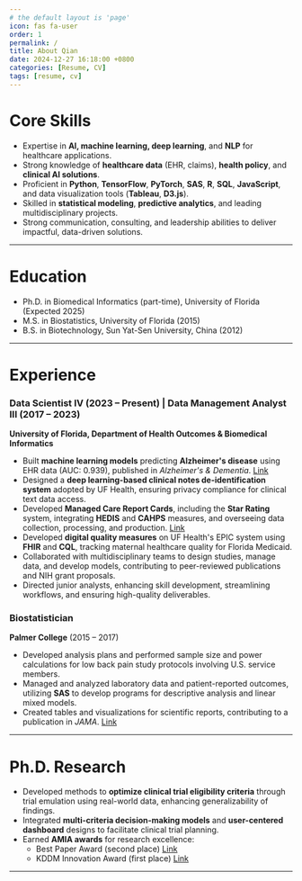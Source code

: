 ```yaml
---
# the default layout is 'page'
icon: fas fa-user
order: 1
permalink: /
title: About Qian
date: 2024-12-27 16:18:00 +0800
categories: [Resume, CV]
tags: [resume, cv]
---
```


# Core Skills

- Expertise in **AI, machine learning, deep learning**, and **NLP** for healthcare applications.  
- Strong knowledge of **healthcare data** (EHR, claims), **health policy**, and **clinical AI solutions**.  
- Proficient in **Python**, **TensorFlow**, **PyTorch**, **SAS**, **R**, **SQL**, **JavaScript**, and data visualization tools (**Tableau**, **D3.js**).  
- Skilled in **statistical modeling**, **predictive analytics**, and leading multidisciplinary projects.  
- Strong communication, consulting, and leadership abilities to deliver impactful, data-driven solutions.  


---

# Education
- Ph.D. in Biomedical Informatics (part-time), University of Florida (Expected 2025)
- M.S. in Biostatistics, University of Florida (2015)
- B.S. in Biotechnology, Sun Yat-Sen University, China (2012)

---

# Experience

### Data Scientist IV (2023 – Present) | Data Management Analyst III (2017 – 2023)  
**University of Florida, Department of Health Outcomes & Biomedical Informatics**
- Built **machine learning models** predicting **Alzheimer's disease** using EHR data (AUC: 0.939), published in *Alzheimer's & Dementia*. [Link](https://doi.org/10.1002/alz.12967)  
- Designed a **deep learning-based clinical notes de-identification system** adopted by UF Health, ensuring privacy compliance for clinical text data access.  
- Developed **Managed Care Report Cards**, including the **Star Rating** system, integrating **HEDIS** and **CAHPS** measures, and overseeing data collection, processing, and production. [Link](https://www.hhs.texas.gov/services/health/medicaid-chip/medicaid-chip-members/managed-care-report-cards)  
- Developed **digital quality measures** on UF Health's EPIC system using **FHIR** and **CQL**, tracking maternal healthcare quality for Florida Medicaid.  
- Collaborated with multidisciplinary teams to design studies, manage data, and develop models, contributing to peer-reviewed publications and NIH grant proposals.  
- Directed junior analysts, enhancing skill development, streamlining workflows, and ensuring high-quality deliverables.  
 

### Biostatistician  
**Palmer College** (2015 – 2017)  
- Developed analysis plans and performed sample size and power calculations for low back pain study protocols involving U.S. service members.  
- Managed and analyzed laboratory data and patient-reported outcomes, utilizing **SAS** to develop programs for descriptive analysis and linear mixed models.  
- Created tables and visualizations for scientific reports, contributing to a publication in *JAMA*. [Link](https://jamanetwork.com/journals/jamanetworkopen/article-abstract/2680417)  

---

# Ph.D. Research
- Developed methods to **optimize clinical trial eligibility criteria** through trial emulation using real-world data, enhancing generalizability of findings.  
- Integrated **multi-criteria decision-making models** and **user-centered dashboard** designs to facilitate clinical trial planning.  
- Earned **AMIA awards** for research excellence:  
  - Best Paper Award (second place) [Link](https://www.ncbi.nlm.nih.gov/pmc/articles/PMC7153072/)  
  - KDDM Innovation Award (first place) [Link](https://www.ncbi.nlm.nih.gov/pmc/articles/PMC8075542/)  

---

